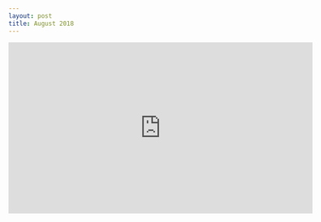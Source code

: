 ```yaml
---
layout: post
title: August 2018
---
```



<iframe width="600" height="338" src="https://www.youtube-nocookie.com/embed/d1oSGoBTjeQ?rel=0&amp;showinfo=0" frameborder="0" allow="autoplay; encrypted-media" allowfullscreen></iframe>
